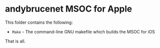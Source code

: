 # andybrucenet MSOC for Apple

This folder contains the following:

* `Make` - The command-line GNU makefile which builds the MSOC for iOS

That is all.
